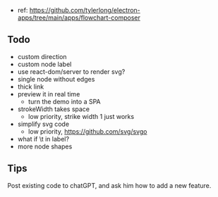 - ref: https://github.com/tylerlong/electron-apps/tree/main/apps/flowchart-composer

## Todo

- custom direction
- custom node label
- use react-dom/server to render svg?
- single node without edges
- thick link
- preview it in real time
  - turn the demo into a SPA
- strokeWidth takes space
  - low priority, strike width 1 just works
- simplify svg code
  - low priority, https://github.com/svg/svgo
- what if \t in label?
- more node shapes

## Tips

Post existing code to chatGPT, and ask him how to add a new feature.
